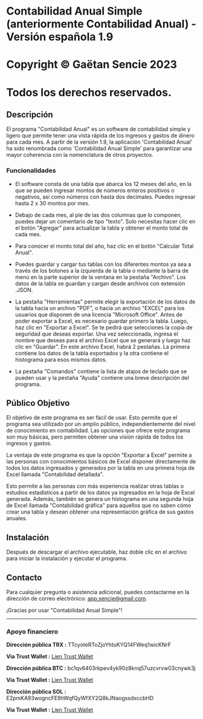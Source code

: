 # Contabilidad Anual Simple (anteriormente Contabilidad Anual) - Versión española 1.9

# Copyright © Gaëtan Sencie 2023
# Todos los derechos reservados.

## Descripción

El programa "Contabilidad Anual" es un software de contabilidad simple y ligero que permite tener una vista rápida de los ingresos y gastos de dinero para cada mes.
A partir de la versión 1.9, la aplicación 'Contabilidad Anual' ha sido renombrada como 'Contabilidad Anual Simple' para garantizar una mayor coherencia con la nomenclatura de otros proyectos.

### Funcionalidades

- El software consta de una tabla que abarca los 12 meses del año, en la que se pueden ingresar montos de números enteros positivos o negativos, así como números con hasta dos decimales. Puedes ingresar hasta 2 x 30 montos por mes.

- Debajo de cada mes, al pie de las dos columnas que lo componen, puedes dejar un comentario de tipo "texto". Solo necesitas hacer clic en el botón "Agregar" para actualizar la tabla y obtener el monto total de cada mes.

- Para conocer el monto total del año, haz clic en el botón "Calcular Total Anual".

- Puedes guardar y cargar tus tablas con los diferentes montos ya sea a través de los botones a la izquierda de la tabla o mediante la barra de menú en la parte superior de la ventana en la pestaña "Archivo". Los datos de la tabla se guardan y cargan desde archivos con extensión .JSON.

- La pestaña "Herramientas" permite elegir la exportación de los datos de la tabla hacia un archivo "PDF", o hacia un archivo "EXCEL" para los usuarios que disponen de una licencia "Microsoft Office". Antes de poder exportar a Excel, es necesario guardar primero la tabla. Luego, haz clic en "Exportar a Excel". Se te pedirá que selecciones la copia de seguridad que deseas exportar. Una vez seleccionada, ingresa el nombre que deseas para el archivo Excel que se generará y luego haz clic en "Guardar". En este archivo Excel, habrá 2 pestañas. La primera contiene los datos de la tabla exportados y la otra contiene el histograma para esos mismos datos.

- La pestaña "Comandos" contiene la lista de atajos de teclado que se pueden usar y la pestaña "Ayuda" contiene una breve descripción del programa.

## Público Objetivo

El objetivo de este programa es ser fácil de usar. Esto permite que el programa sea utilizado por un amplio público, independientemente del nivel de conocimiento en contabilidad. Las opciones que ofrece este programa son muy básicas, pero permiten obtener una visión rápida de todos los ingresos y gastos.

La ventaja de este programa es que la opción "Exportar a Excel" permite a las personas con conocimientos básicos de Excel disponer directamente de todos los datos ingresados y generados por la tabla en una primera hoja de Excel llamada "Contabilidad detallada".

Esto permite a las personas con más experiencia realizar otras tablas o estudios estadísticos a partir de los datos ya ingresados en la hoja de Excel generada. Además, también se genera un histograma en una segunda hoja de Excel llamada "Contabilidad gráfica" para aquellos que no saben cómo crear una tabla y desean obtener una representación gráfica de sus gastos anuales.

## Instalación

Después de descargar el archivo ejecutable, haz doble clic en el archivo para iniciar la instalación y ejecutar el programa.


## Contacto

Para cualquier pregunta o asistencia adicional, puedes contactarme en la dirección de correo electrónico: app.sencie@gmail.com.

¡Gracias por usar "Contabilidad Anual Simple"!

---

### Apoyo financiero

**Dirección pública TRX :** TTcyoteRToZjoYhtuKYQ14FWeq1wicKNrF

**Via Trust Wallet :** [Lien Trust Wallet](https://link.trustwallet.com/send?coin=195&address=TTcyoteRToZjoYhtuKYQ14FWeq1wicKNrF)

**Dirección pública BTC :** bc1qv6403rkpev4yk90z8knq57uzcvrvw03cnywk3j

**Via Trust Wallet :** [Lien Trust Wallet](https://link.trustwallet.com/send?coin=0&address=bc1qv6403rkpev4yk90z8knq57uzcvrvw03cnywk3j)

**Dirección pública SOL :** E2pmKA93wogncFE9hWqfQyWfXY2Q8kJNaogssdxccbHD

**Via Trust Wallet :** [Lien Trust Wallet](https://link.trustwallet.com/send?coin=501&address=E2pmKA93wogncFE9hWqfQyWfXY2Q8kJNaogssdxccbHD)
